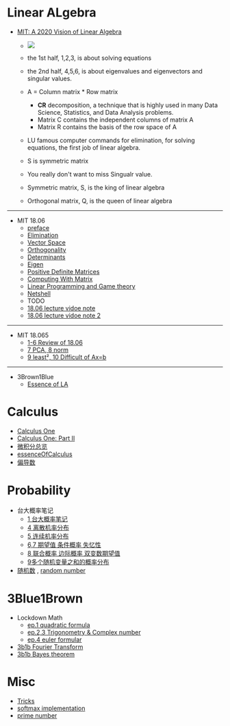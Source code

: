 <h2 id="bd8cfe5912b0bee7fd7d191afedf8995"></h2>


# Linear ALgebra

- [MIT: A 2020 Vision of Linear Algebra](LA_1806_new_vision2020.md)
    - ![](../imgs/LA_1806_new_start.png)

    - the 1st half, 1,2,3, is about solving equations
    - the 2nd half, 4,5,6, is about eigenvalues and eigenvectors and singular values.
    - A =  Column matrix * Row matrix
        - **CR** decomposition, a technique that is highly used in many Data Science, Statistics, and Data Analysis problems.
        - Matrix C contains the independent columns of matrix A
        - Matrix R contains the basis of the row space of A
    - LU  famous computer commands for elimination, for solving equations, the first job of linear algebra.
    - S is symmetric matrix
    - You really don't want to miss Singualr value.
    - Symmetric matrix, S,  is the king of linear algebra
    - Orthogonal matrix, Q, is the queen of linear algebra

---

- MIT 18.06
    - [preface](LinearAlgebra_preface.md) 
    - [Elimination](LinearAlgebra_MatricesandGaussianElimination.md)  
    - [Vector Space](LinearAlgebra_VectorSpace.md)  
    - [Orthogonality](LinearAlgebra_Orthogonality.md)
    - [Determinants](LinearAlgebra_Determinants.md) 
    - [Eigen](LinearAlgebra_Eigen.md)  
    - [Positive Definite Matrices](LinearAlgebra_PositiveDefiniteMatrices.md)
    - [Computing With Matrix](LinearAlgebra_Computing_With_Matrix.md)
    - [Linear Programming and Game theory](LinearAlgebra_Linear_Programming_and_Game_theory.md)
    - [Netshell](LinearAlgebra_Netshell.md)  
    - TODO
    - [18.06 lecture vidoe note](note_18.06.md) 
    - [18.06 lecture vidoe note 2](note_18.06_2.md) 

---

- MIT 18.065
    - [1-6 Review of 18.06](MIT_18065_1.md)
    - [7 PCA, 8 norm](MIT_18065_7.md)
    - [9 least², 10 Difficult of Ax=b](MIT_18065_9.md)

---

- 3Brown1Blue
    - [Essence of LA](3blue1brown.md)


<h2 id="0349a55a6a70f89e604c28892ce24d82"></h2>


# Calculus

- [Calculus One](CalculusOne.md) 
- [Calculus One: Part II](CalculusOne_part2.md)
- [微积分总览](微积分总览.md) 
- [essenceOfCalculus](essenceOfCalculus.md )
- [偏导数](partial_derivative.md)


<h2 id="0d2765b30694ee9f4fb7be2ae3b676dc"></h2>


# Probability 

- 台大概率笔记
    - [1 台大概率笔记](TaiwanU_probability.md)
    - [4 离散机率分布](TaiwanU_probability4.md) 
    - [5 连续机率分布](TaiwanU_probability5.md) 
    - [6,7 期望值 条件概率 失忆性](TaiwanU_probability67.md) 
    - [8 联合概率 边际概率 双变数期望值](TaiwanU_probability8.md) 
    - [9多个随机变量之和的概率分布](TaiwanU_probability9.md) 
- [随机数](Dev_Random.md) , [random number](random_number.md)


<h2 id="682352d7b7d88f46edac62cd97b58db1"></h2>


# 3Blue1Brown

- Lockdown Math
    - [ep.1 quadratic formula](3b1b_quadratic_formula.md)
    - [ep.2,3 Trigonometry & Complex number](3b1b_trigonometry.md)
    - [ep.4 euler formular](3b1b_euler_formula.md)
- [3b1b Fourier Transform](3b1b_fourier_transform.md)
- [3b1b Bayes theorem](bayes_theorem.md)

<h2 id="74248c725e00bf9fe04df4e35b249a19"></h2>


# Misc 

- [Tricks](Tricks.md)
- [softmax implementation](softmax.md)
- [prime number](math_prime.md)


